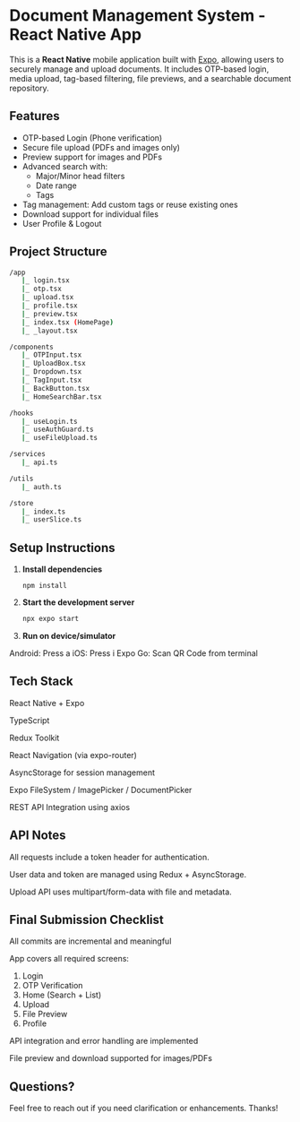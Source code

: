 # Document Management System - React Native App

This is a **React Native** mobile application built with [Expo](https://expo.dev), allowing users to securely manage and upload documents. It includes OTP-based login, media upload, tag-based filtering, file previews, and a searchable document repository.

## Features

- OTP-based Login (Phone verification)
- Secure file upload (PDFs and images only)
- Preview support for images and PDFs
- Advanced search with:
  - Major/Minor head filters
  - Date range
  - Tags
- Tag management: Add custom tags or reuse existing ones
- Download support for individual files
- User Profile & Logout

## Project Structure

```bash
/app
   |_ login.tsx
   |_ otp.tsx
   |_ upload.tsx
   |_ profile.tsx
   |_ preview.tsx
   |_ index.tsx (HomePage)
   |_ _layout.tsx

/components
   |_ OTPInput.tsx
   |_ UploadBox.tsx
   |_ Dropdown.tsx
   |_ TagInput.tsx
   |_ BackButton.tsx
   |_ HomeSearchBar.tsx

/hooks
   |_ useLogin.ts
   |_ useAuthGuard.ts
   |_ useFileUpload.ts

/services
   |_ api.ts

/utils
   |_ auth.ts

/store
   |_ index.ts
   |_ userSlice.ts
```

## Setup Instructions

1. **Install dependencies**

   ```
   npm install
   ```

2. **Start the development server**

   ```bash
   npx expo start
   ```

3. **Run on device/simulator**

Android: Press a
iOS: Press i
Expo Go: Scan QR Code from terminal

## Tech Stack

React Native + Expo

TypeScript

Redux Toolkit

React Navigation (via expo-router)

AsyncStorage for session management

Expo FileSystem / ImagePicker / DocumentPicker

REST API Integration using axios

## API Notes

All requests include a token header for authentication.

User data and token are managed using Redux + AsyncStorage.

Upload API uses multipart/form-data with file and metadata.

## Final Submission Checklist

All commits are incremental and meaningful

App covers all required screens:

1.  Login
2.  OTP Verification
3.  Home (Search + List)
4.  Upload
5.  File Preview
6.  Profile

API integration and error handling are implemented

File preview and download supported for images/PDFs

## Questions?

Feel free to reach out if you need clarification or enhancements. Thanks!
